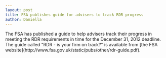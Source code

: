 ```yaml
---
layout: post
title: FSA publishes guide for advisers to track RDR progress
author: Daniella
---
```

<p></p>
The FSA has published a guide to help advisers track their progress in meeting
the RDR requirements in time for the December 31, 2012 deadline. The guide
called "RDR - is your firm on track?" is available from [the FSA
website](http://www.fsa.gov.uk/static/pubs/other/rdr-guide.pdf).

